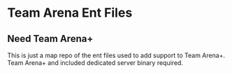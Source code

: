 # Team Arena Ent Files
## Need Team Arena+

This is just a map repo of the ent files used to add support to Team Arena+.  Team Arena+ and included dedicated server binary required.
